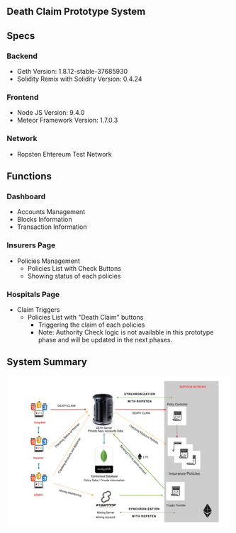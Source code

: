 ## Death Claim Prototype System

## Specs
### Backend
* Geth Version: 1.8.12-stable-37685930
* Solidity Remix with Solidity Version: 0.4.24

### Frontend
* Node JS Version: 9.4.0
* Meteor Framework Version: 1.7.0.3

### Network
* Ropsten Ehtereum Test Network

## Functions
### Dashboard
  * Accounts Management
  * Blocks Information
  * Transaction Information

### Insurers Page
* Policies Management
  * Policies List with Check Buttons
  * Showing status of each policies

### Hospitals Page
* Claim Triggers
  * Policies List with "Death Claim" buttons
    * Triggering the claim of each policies
    * Note: Authority Check logic is not available in this prototype phase and will be updated in the next phases.

## System Summary
![System Summary](system_summary.png)
